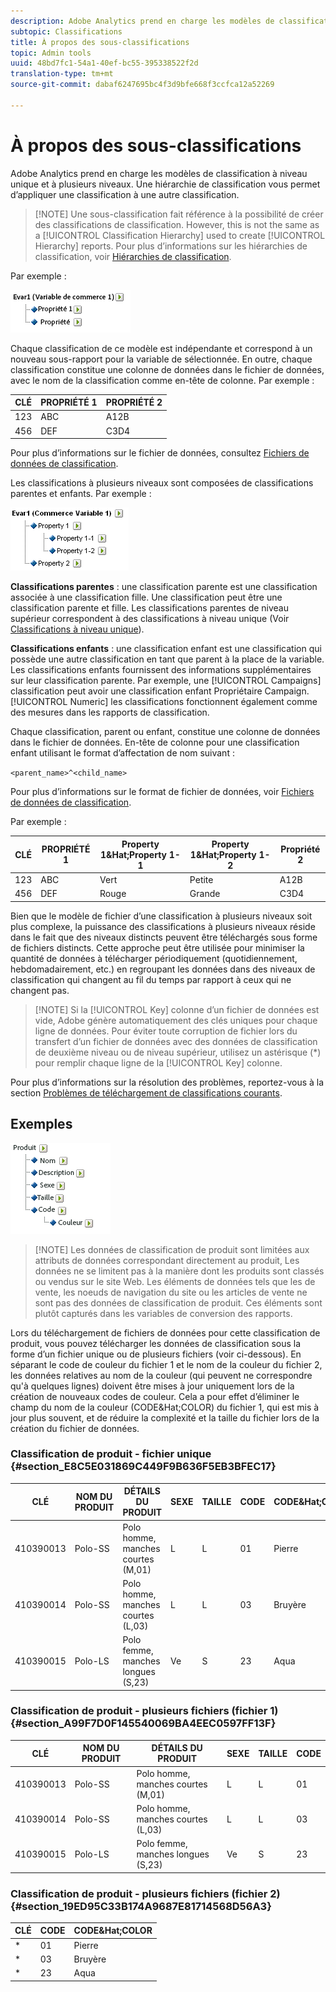 ```yaml
---
description: Adobe Analytics prend en charge les modèles de classifications à un seul niveau et à plusieurs niveaux. Une hiérarchie de classification vous permet d’appliquer une classification à une autre classification.
subtopic: Classifications
title: À propos des sous-classifications
topic: Admin tools
uuid: 48bd7fc1-54a1-40ef-bc55-395338522f2d
translation-type: tm+mt
source-git-commit: dabaf6247695bc4f3d9bfe668f3ccfca12a52269

---
```



# À propos des sous-classifications

Adobe Analytics prend en charge les modèles de classification à niveau unique et à plusieurs niveaux. Une hiérarchie de classification vous permet d’appliquer une classification à une autre classification.

>[!NOTE] Une sous-classification fait référence à la possibilité de créer des classifications de classification. However, this is not the same as a [!UICONTROL Classification Hierarchy] used to create [!UICONTROL Hierarchy] reports. Pour plus d’informations sur les hiérarchies de classification, voir [Hiérarchies de classification](classification-hierarchies.md).

Par exemple :

![](assets/single-level-popup-C.png)

Chaque classification de ce modèle est indépendante et correspond à un nouveau sous-rapport pour la variable  de sélectionnée. En outre, chaque classification constitue une colonne de données dans le fichier de données, avec le nom de la classification comme en-tête de colonne. Par exemple :

| CLÉ | PROPRIÉTÉ 1 | PROPRIÉTÉ 2 |
|---|---|---|
| 123 | ABC | A12B |
| 456 | DEF | C3D4 |

Pour plus d’informations sur le fichier de données, consultez  [Fichiers de données de classification](/help/components/c-classifications2/c-classifications-importer/c-saint-data-files.md).

Les classifications à plusieurs niveaux sont composées de classifications parentes et enfants. Par exemple :

![](assets/Multi-Level-Class-popup.png)

**Classifications parentes** : une classification parente est une classification associée à une classification fille. Une classification peut être une classification parente et fille. Les classifications parentes de niveau supérieur correspondent à des classifications à niveau unique (Voir  [Classifications à niveau unique](/help/components/c-classifications2/c-sub-classifications.md)).

**Classifications enfants** : une classification enfant est une classification qui possède une autre classification en tant que parent à la place de la variable. Les classifications enfants fournissent des informations supplémentaires sur leur classification parente. Par exemple, une [!UICONTROL Campaigns] classification peut avoir une classification enfant Propriétaire Campaign. [!UICONTROL Numeric] les classifications fonctionnent également comme des mesures dans les rapports de classification.

Chaque classification, parent ou enfant, constitue une colonne de données dans le fichier de données. En-tête de colonne pour une classification enfant utilisant le format d’affectation de nom suivant :

`<parent_name>^<child_name>`

Pour plus d’informations sur le format de fichier de données, voir [Fichiers de données de classification](/help/components/c-classifications2/c-classifications-importer/c-saint-data-files.md).

Par exemple :

| CLÉ | PROPRIÉTÉ 1 | Property 1&amp;Hat;Property 1-1 | Property 1&amp;Hat;Property 1-2 | Propriété 2 |
|---|---|---|---|---|
| 123 | ABC | Vert | Petite | A12B |
| 456 | DEF | Rouge  | Grande | C3D4 |

Bien que le modèle de fichier d’une classification à plusieurs niveaux soit plus complexe, la puissance des classifications à plusieurs niveaux réside dans le fait que des niveaux distincts peuvent être téléchargés sous forme de fichiers distincts. Cette approche peut être utilisée pour minimiser la quantité de données à télécharger périodiquement (quotidiennement, hebdomadairement, etc.) en regroupant les données dans des niveaux de classification qui changent au fil du temps par rapport à ceux qui ne changent pas.

>[!NOTE] Si la [!UICONTROL Key] colonne d’un fichier de données est vide, Adobe génère automatiquement des clés uniques pour chaque ligne de données. Pour éviter toute corruption de fichier lors du transfert d’un fichier de données avec des données de classification de deuxième niveau ou de niveau supérieur, utilisez un astérisque (*) pour remplir chaque ligne de la [!UICONTROL Key] colonne.

Pour plus d’informations sur la résolution des problèmes, reportez-vous à la section [Problèmes de téléchargement de classifications courants](https://marketing.adobe.com/resources/help/fr_FR/home/index.html#kb-common-saint-upload-issues).

## Exemples

![](assets/sample-product-classifications.png)

>[!NOTE] Les données de classification de produit sont limitées aux attributs de données correspondant directement au produit, Les données ne se limitent pas à la manière dont les produits sont classés ou vendus sur le site Web. Les éléments de données tels que les  de vente, les noeuds de navigation du site ou les articles de vente ne sont pas des données de classification de produit. Ces éléments sont plutôt capturés dans les variables de conversion des rapports.

Lors du téléchargement de fichiers de données pour cette classification de produit, vous pouvez télécharger les données de classification sous la forme d’un fichier unique ou de plusieurs fichiers (voir ci-dessous). En séparant le code de couleur du fichier 1 et le nom de la couleur du fichier 2, les données relatives au nom de la couleur (qui peuvent ne correspondre qu&#39;à quelques lignes) doivent être mises à jour uniquement lors de la création de nouveaux codes de couleur. Cela a pour effet d’éliminer le champ du nom de la couleur (CODE&amp;Hat;COLOR) du fichier 1, qui est mis à jour plus souvent, et de réduire la complexité et la taille du fichier lors de la création du fichier de données.

### Classification de produit - fichier unique {#section_E8C5E031869C449F9B636F5EB3BFEC17}

| CLÉ | NOM DU PRODUIT | DÉTAILS DU PRODUIT | SEXE | TAILLE | CODE | CODE&amp;Hat;COLOR |
|---|---|---|---|---|---|---|
| 410390013 | Polo-SS | Polo homme, manches courtes (M,01) | L | L | 01 | Pierre |
| 410390014 | Polo-SS | Polo homme, manches courtes (L,03) | L | L | 03 | Bruyère |
| 410390015 | Polo-LS | Polo femme, manches longues (S,23) | Ve | S | 23 | Aqua |

### Classification de produit - plusieurs fichiers (fichier 1)  {#section_A99F7D0F145540069BA4EEC0597FF13F}

| CLÉ | NOM DU PRODUIT | DÉTAILS DU PRODUIT | SEXE | TAILLE | CODE |
|---|---|---|---|---|---|
| 410390013 | Polo-SS | Polo homme, manches courtes (M,01) | L | L | 01 |
| 410390014 | Polo-SS | Polo homme, manches courtes (L,03) | L | L | 03 |
| 410390015 | Polo-LS | Polo femme, manches longues (S,23) | Ve | S | 23 |

### Classification de produit - plusieurs fichiers (fichier 2)  {#section_19ED95C33B174A9687E81714568D56A3}

| CLÉ | CODE | CODE&amp;Hat;COLOR |
|---|---|---|
| * | 01 | Pierre |
| * | 03 | Bruyère |
| * | 23 | Aqua |
